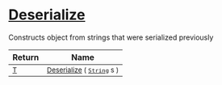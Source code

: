# [Deserialize](./SerializationHelper-100664030.md)

Constructs object from strings that were serialized previously

| Return | Name | 
| --- | --- | 
| <sub>[T](./SerializationHelper-100664030.md)</sub>| <sub>[Deserialize](./SerializationHelper-100664030.md) ( [`String`](https://docs.microsoft.com/en-us/dotnet/api/System.String) s )</sub>| <br>


